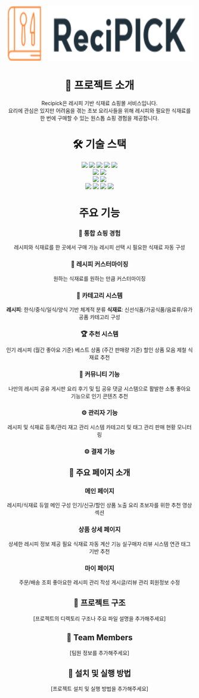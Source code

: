 

 <div align="center">
  <img height="150px" alt="Recipick Logo" src="./src/main/webapp/images/logo/recipick-logo-orange.svg">



<!-- ### 식재료 쇼핑과 레시피를 한 곳에서 경험하세요! -->
<br>

# 🛒 프로젝트 소개

Recipick은 레시피 기반 식재료 쇼핑몰 서비스입니다. <br>
요리에 관심은 있지만 어려움을 겪는 초보 요리사들을 위해 레시피와 필요한 식재료를 한 번에 구매할 수 있는 원스톱 쇼핑 경험을 제공합니다.
# 🛠 기술 스택
<!--[![My Skills](https://skillicons.dev/icons?i=js,html,css,bootstrap)](https://skillicons.dev)-->
<!--[![My Skills](https://skillicons.dev/icons?i=java,spring)](https://skillicons.dev)-->
<!--[![My Skills](https://skillicons.dev/icons?i=notion,slack,discord)](https://skillicons.dev)-->
 
 <img src="https://img.shields.io/badge/html5-E34F26?style=for-the-badge&logo=html5&logoColor=white">
 <img src="https://img.shields.io/badge/css-1572B6?style=for-the-badge&logo=css3&logoColor=white">
 <img src="https://img.shields.io/badge/javascript-F7DF1E?style=for-the-badge&logo=javascript&logoColor=black">
 <img src="https://img.shields.io/badge/bootstrap-7952B3?style=for-the-badge&logo=bootstrap&logoColor=white">
 <img src="https://img.shields.io/badge/Ajax-0769AD?style=for-the-badge&logo=Ajax&logoColor=white">
 <br>
 <img src="https://img.shields.io/badge/java-007396?style=for-the-badge&logo=java&logoColor=white">
 <img src="https://img.shields.io/badge/springboot-6DB33F?style=for-the-badge&logo=springboot&logoColor=white">
 <br>
 <img src="https://img.shields.io/badge/mariaDB-003545?style=for-the-badge&logo=mariaDB&logoColor=white">
 <img src="https://img.shields.io/badge/AWS-FF9900?style=for-the-badge&logo=amazon-aws&logoColor=white">
 <br>
 <img src="https://img.shields.io/badge/github-181717?style=for-the-badge&logo=github&logoColor=white">
 <img src="https://img.shields.io/badge/git-F05032?style=for-the-badge&logo=git&logoColor=white">

 <img src="https://img.shields.io/badge/Notion-000000?style=for-the-badge&logo=Notion&logoColor=white">
 <img src="https://img.shields.io/badge/Discord-5865F2?style=for-the-badge&logo=Discord&logoColor=white">





 
# 주요 기능

### 🛒 통합 쇼핑 경험
레시피와 식재료를 한 곳에서 구매 가능
레시피 선택 시 필요한 식재료 자동 구성

### 📑 레시피 커스터마이징
원하는 식재료를 원하는 만큼 커스터마이징

### 🥗 카테고리 시스템
**레시피**: 한식/중식/일식/양식 기반 체계적 분류
**식재료**: 신선식품/가공식품/음료류/유가공품 카테고리 구성

### 🏆 추천 시스템
인기 레시피 (월간 좋아요 기준)
베스트 상품 (주간 판매량 기준)
할인 상품 모음
제철 식재료 추천

### 👥 커뮤니티 기능
나만의 레시피 공유 게시판
요리 후기 및 팁 공유
댓글 시스템으로 활발한 소통
좋아요 기능으로 인기 콘텐츠 추천

### ⚙️ 관리자 기능
레시피 및 식재료 등록/관리
재고 관리 시스템
카테고리 및 태그 관리
판매 현황 모니터링

### ⚙️ 결제 기능


## 💫 주요 페이지 소개

### 메인 페이지
레시피/식재료 듀얼 메인 구성
인기/신규/할인 상품 노출
요리 초보자를 위한 추천 영상 섹션

### 상품 상세 페이지
상세한 레시피 정보 제공
필요 식재료 자동 계산 기능
실구매자 리뷰 시스템
연관 태그 기반 추천

### 마이 페이지
주문/배송 조회
좋아요한 레시피 관리
작성 게시글/리뷰 관리
회원정보 수정

## 📌 프로젝트 구조

[프로젝트의 디렉토리 구조나 주요 파일 설명을 추가해주세요]

## 👥 Team Members

[팀원 정보를 추가해주세요]


## 🚀 설치 및 실행 방법

[프로젝트 설치 및 실행 방법을 추가해주세요]



</div>
